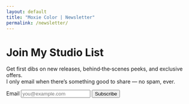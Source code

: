```yaml
---
layout: default
title: "Moxie Color | Newsletter"
permalink: /newsletter/
---
```


# Join My Studio List

Get first dibs on new releases, behind‑the‑scenes peeks, and exclusive offers.  
I only email when there’s something good to share — no spam, ever.

<!-- Replace this with your email provider's embed (Mailchimp/ConvertKit/Buttondown) -->
<form action="#" method="post" class="newsletter-form">
  <label for="email">Email</label>
  <input id="email" name="email" type="email" placeholder="you@example.com" required>
  <button type="submit">Subscribe</button>
</form>
